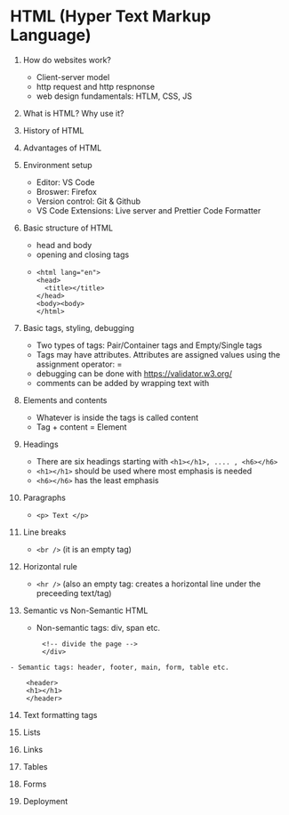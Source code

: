# HTML (Hyper Text Markup Language)

1. How do websites work?
    - Client-server model
    - http request and http respnonse
    - web design fundamentals: HTLM, CSS, JS

2. What is HTML? Why use it?
3. History of HTML
4. Advantages of HTML
5. Environment setup
    - Editor: VS Code
    - Broswer: Firefox
    - Version control: Git & Github
    - VS Code Extensions: Live server and Prettier Code Formatter 

6. Basic structure of HTML
    - head and body
    - opening and closing tags
    - ```<!DOCTYPE html> <!-- a declaration, not a tag -->
      <html lang="en">
      <head>
        <title></title>
      </head>
      <body><body>
      </html>
      ```

7. Basic tags, styling, debugging
    - Two types of tags: Pair/Container tags and Empty/Single tags
    - Tags may have attributes. Attributes are assigned values using the assignment operator: =
    - debugging can be done with https://validator.w3.org/
    - comments can be added by wrapping text with <!-- COMMENT -->

8. Elements and contents
    - Whatever is inside the tags is called content
    - Tag + content = Element

9. Headings
    - There are six headings starting with ```<h1></h1>, .... , <h6></h6>```
    - ```<h1></h1>``` should be used where most emphasis is needed
    - ```<h6></h6>``` has the least emphasis

10. Paragraphs
    - ```<p> Text </p>```

11. Line breaks
    - ```<br />``` (it is an empty tag)
12. Horizontal rule
    - ```<hr />``` (also an empty tag: creates a horizontal line under the preceeding text/tag)     

13. Semantic vs Non-Semantic HTML

    - Non-semantic tags: div, span etc.
```<div>
        <!-- divide the page -->
        </div>
```

    - Semantic tags: header, footer, main, form, table etc.
```
    <header>
    <h1></h1>
    </header>
```

14. Text formatting tags


15. Lists

16. Links

17. Tables

18. Forms

19. Deployment